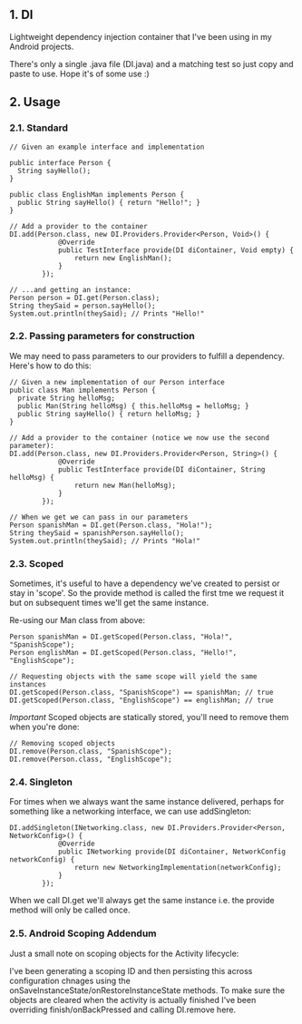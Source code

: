 ## 1. DI

Lightweight dependency injection container that I've been using in my Android projects. 

There's only a single .java file (DI.java) and a matching test so just copy and paste to use. Hope it's of some use :)

## 2. Usage

### 2.1. Standard

```
// Given an example interface and implementation

public interface Person {
  String sayHello();
}

public class EnglishMan implements Person {
  public String sayHello() { return "Hello!"; }
}

// Add a provider to the container
DI.add(Person.class, new DI.Providers.Provider<Person, Void>() {
            @Override
            public TestInterface provide(DI diContainer, Void empty) {
                return new EnglishMan();
            }
        });

// ...and getting an instance:
Person person = DI.get(Person.class);
String theySaid = person.sayHello();
System.out.println(theySaid); // Prints "Hello!"
```

### 2.2. Passing parameters for construction

We may need to pass parameters to our providers to fulfill a dependency. Here's how to do this:

```
// Given a new implementation of our Person interface
public class Man implements Person {
  private String helloMsg;
  public Man(String helloMsg) { this.helloMsg = helloMsg; }
  public String sayHello() { return helloMsg; }
}

// Add a provider to the container (notice we now use the second parameter):
DI.add(Person.class, new DI.Providers.Provider<Person, String>() {
            @Override
            public TestInterface provide(DI diContainer, String helloMsg) {
                return new Man(helloMsg);
            }
        });

// When we get we can pass in our parameters
Person spanishMan = DI.get(Person.class, "Hola!");
String theySaid = spanishPerson.sayHello();
System.out.println(theySaid); // Prints "Hola!"
```

### 2.3. Scoped

Sometimes, it's useful to have a dependency we've created to persist or stay in 'scope'. So the provide method is called the first tme we request it but on subsequent times we'll get the same instance.

Re-using our Man class from above:

```
Person spanishMan = DI.getScoped(Person.class, "Hola!", "SpanishScope");
Person englishMan = DI.getScoped(Person.class, "Hello!", "EnglishScope");

// Requesting objects with the same scope will yield the same instances
DI.getScoped(Person.class, "SpanishScope") == spanishMan; // true
DI.getScoped(Person.class, "EnglishScope") == englishMan; // true
```

*Important* Scoped objects are statically stored, you'll need to remove them when you're done:

```
// Removing scoped objects
DI.remove(Person.class, "SpanishScope");
DI.remove(Person.class, "EnglishScope");

```

### 2.4. Singleton

For times when we always want the same instance delivered, perhaps for something like a networking interface, we can use addSingleton:

```
DI.addSingleton(INetworking.class, new DI.Providers.Provider<Person, NetworkConfig>() {
            @Override
            public INetworking provide(DI diContainer, NetworkConfig networkConfig) {
                return new NetworkingImplementation(networkConfig);
            }
        });
```

When we call DI.get we'll always get the same instance i.e. the provide method will only be called once. 

### 2.5. Android Scoping Addendum

Just a small note on scoping objects for the Activity lifecycle:

I've been generating a scoping ID and then persisting this across configuration chnages using the onSaveInstanceState/onRestoreInstanceState methods. To make sure the objects are cleared when the activity is actually finished I've been overriding finish/onBackPressed and calling DI.remove here.

